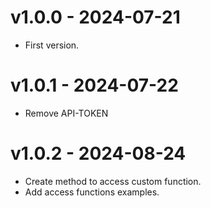 # v1.0.0 - 2024-07-21
 - First version.

# v1.0.1 - 2024-07-22
 - Remove API-TOKEN

# v1.0.2 - 2024-08-24
 - Create method to access custom function.
 - Add access functions examples.
 